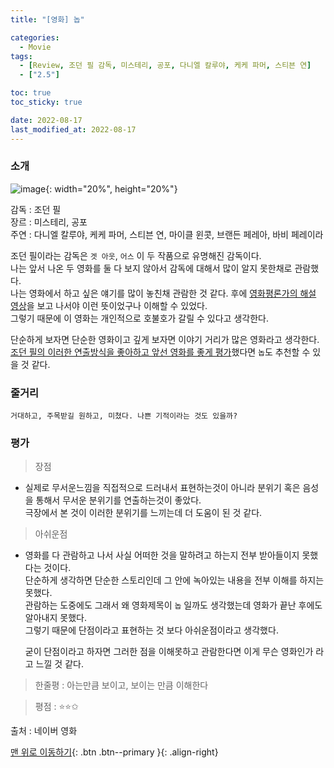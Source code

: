 ```yaml
---
title: "[영화] 놉"

categories:
  - Movie
tags:
  - [Review, 조던 필 감독, 미스테리, 공포, 다니엘 칼루야, 케케 파머, 스티븐 연]
  - ["2.5"]

toc: true
toc_sticky: true

date: 2022-08-17
last_modified_at: 2022-08-17
---
```


### 소개

![image](https://user-images.githubusercontent.com/81313733/187143335-2b49a696-68ab-4d65-b530-d909590e1ebf.png){: width="20%", height="20%"}

감독 : 조던 필  
장르 : 미스테리, 공포  
주연 : 다니엘 칼루야, 케케 파머, 스티븐 연, 마이클 윈콧, 브랜든 페레아, 바비 페레이라

조던 필이라는 감독은 `겟 아웃`, `어스` 이 두 작품으로 유명해진 감독이다.  
나는 앞서 나온 두 영화를 둘 다 보지 않아서 감독에 대해서 많이 알지 못한채로 관람했다.  
나는 영화에서 하고 싶은 얘기를 많이 놓친채 관람한 것 같다. 후에 [영화평론가의 해설 영상](https://www.youtube.com/watch?v=_6yWBTnF3vU)을 보고 나서야 이런 뜻이었구나 이해할 수 있었다.  
그렇기 때문에 이 영화는 개인적으로 호불호가 갈릴 수 있다고 생각한다.

단순하게 보자면 단순한 영화이고 깊게 보자면 이야기 거리가 많은 영화라고 생각한다.  
<u>조던 필의 이러한 연출방식을 좋아하고 앞선 영화를 좋게 평가</u>했다면 `놉`도 추천할 수 있을 것 같다.

### 줄거리

```
거대하고, 주목받길 원하고, 미쳤다. 나쁜 기적이라는 것도 있을까?
```

### 평가

> 장점

- 실제로 무서운느낌을 직접적으로 드러내서 표현하는것이 아니라 분위기 혹은 음성을 통해서 무서운 분위기를 연출하는것이 좋았다.  
  극장에서 본 것이 이러한 분위기를 느끼는데 더 도움이 된 것 같다.

> 아쉬운점

- 영화를 다 관람하고 나서 사실 어떠한 것을 말하려고 하는지 전부 받아들이지 못했다는 것이다.  
  단순하게 생각하면 단순한 스토리인데 그 안에 녹아있는 내용을 전부 이해를 하지는 못했다.  
  관람하는 도중에도 그래서 왜 영화제목이 `놉` 일까도 생각했는데 영화가 끝난 후에도 알아내지 못했다.  
  그렇기 때문에 단점이라고 표현하는 것 보다 아쉬운점이라고 생각했다.

  굳이 단점이라고 하자면 그러한 점을 이해못하고 관람한다면 이게 무슨 영화인가 라고 느낄 것 같다.

> 한줄평 : 아는만큼 보이고, 보이는 만큼 이해한다

> 평점 : ⭐⭐✩

출처 : 네이버 영화

[맨 위로 이동하기](#){: .btn .btn--primary }{: .align-right}
